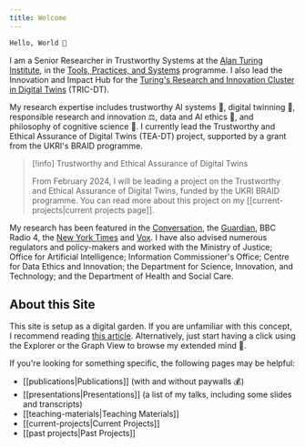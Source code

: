```yaml
---
title: Welcome
---
```

``` bash
Hello, World 👋
```

I am a Senior Researcher in Trustworthy Systems at the [Alan Turing Institute](https://www.turing.ac.uk/people/researchers/christopher-burr), in the [Tools, Practices, and Systems](https://www.turing.ac.uk/research/research-programmes/tools-practices-and-systems) programme. I also lead the Innovation and Impact Hub for the [Turing's Research and Innovation Cluster in Digital Twins](https://www.turing.ac.uk/research/research-projects/tric-dt) (TRIC-DT).

My research expertise includes trustworthy AI systems 🤝, digital twinning 🔁, responsible research and innovation ⚖️, data and AI ethics 🤖, and philosophy of cognitive science 🧠. I currently lead the Trustworthy and Ethical Assurance of Digital Twins (TEA-DT) project, supported by a grant from the UKRI's BRAID programme.

> [!info] Trustworthy and Ethical Assurance of Digital Twins
> 
> From February 2024, I will be leading a project on the Trustworthy and Ethical Assurance of Digital Twins, funded by the UKRI BRAID programme. You can read more about this project on my [[current-projects|current projects page]].

My research has been featured in the [Conversation](https://theconversation.com/charities-are-contributing-to-growing-mistrust-of-mental-health-text-support-heres-why-179056), the [Guardian](https://www.theguardian.com/society/2022/feb/19/mental-health-helpline-funded-by-royals-shared-users-conversations), BBC Radio 4, the [New York Times](https://www.nytimes.com/2019/08/30/technology/facebook-instagram-threads.html) and [Vox](https://www.vox.com/science-and-health/2018/11/28/18102745/cellphone-distraction-brain-health-screens-kids). I have also advised numerous regulators and policy-makers and worked with the Ministry of Justice; Office for Artificial Intelligence; Information Commissioner's Office; Centre for Data Ethics and Innovation; the Department for Science, Innovation, and Technology; and the Department of Health and Social Care.

## About this Site

This site is setup as a digital garden. If you are unfamiliar with this concept, I recommend reading [this article](https://maggieappleton.com/garden-history). Alternatively, just start having a click using the Explorer or the Graph View to browse my extended mind 🧠.

If you're looking for something specific, the following pages may be helpful:

- [[publications|Publications]] (with and without paywalls 💰)
- [[presentations|Presentations]] (a list of my talks, including some slides and transcripts)
- [[teaching-materials|Teaching Materials]]
- [[current-projects|Current Projects]]
- [[past projects|Past Projects]]